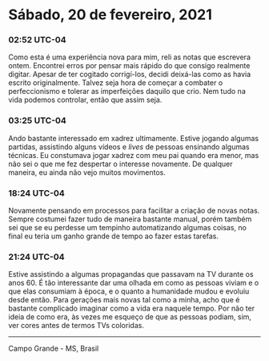 # Sábado, 20 de fevereiro, 2021

### 02:52 UTC-04

Como esta é uma experiência nova para mim, reli as notas que escrevera ontem.
Encontrei erros por pensar mais rápido do que consigo realmente digitar. Apesar
de ter cogitado corrigí-los, decidi deixá-las como as havia escrito originalmente.
Talvez seja hora de começar a combater o perfeccionismo e tolerar as imperfeições
daquilo que crio. Nem tudo na vida podemos controlar, então que assim seja.

### 03:25 UTC-04

Ando bastante interessado em xadrez ultimamente. Estive jogando algumas partidas,
assistindo alguns vídeos e *lives* de pessoas ensinando algumas técnicas. Eu constumava
jogar xadrez com meu pai quando era menor, mas não sei o que me fez despertar o interesse
novamente. De qualquer maneira, eu ainda não vejo muitos movimentos.

### 18:24 UTC-04

Novamente pensando em processos para facilitar a criação de novas notas. Sempre
costumei fazer tudo de maneira bastante manual, porém também sei que se eu perdesse
um tempinho automatizando algumas coisas, no final eu teria um ganho grande de tempo
ao fazer estas tarefas.

### 21:24 UTC-04

Estive assistindo a algumas propagandas que passavam na TV durante os anos 60. É
tão interessante dar uma olhada em como as pessoas viviam e o que elas consumiam
à época, e o quanto a humanidade mudou e evoluiu desde então. Para gerações mais
novas tal como a minha, acho que é bastante complicado imaginar como a vida era
naquele tempo. Por não ter ideia de como era, às vezes me esqueço de que as pessoas
podiam, sim, ver cores antes de termos TVs coloridas.

---

Campo Grande - MS, Brasil
